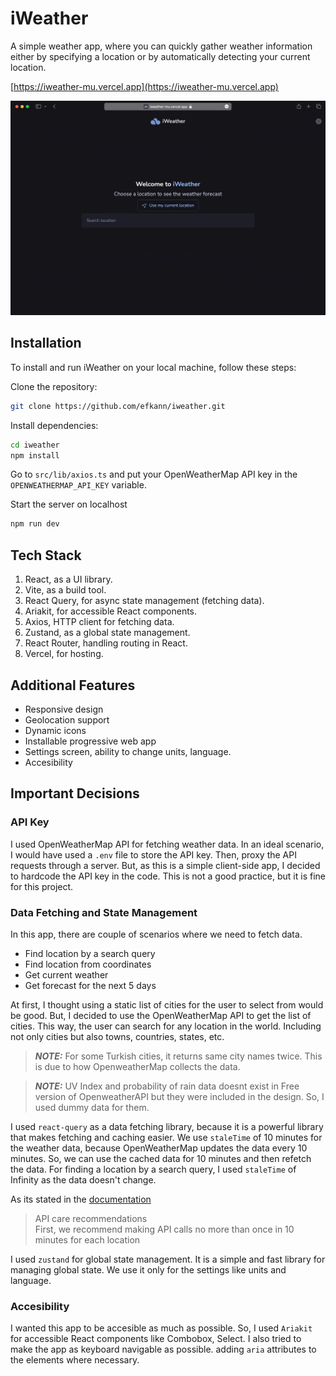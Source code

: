 # iWeather

A simple weather app, where you can quickly gather weather information either by specifying a location or by automatically detecting your current location.

[https://iweather-mu.vercel.app](https://iweather-mu.vercel.app)

![Finished preview of the weather app](/mock_desktop.png)

## Installation

To install and run iWeather on your local machine, follow these steps:

Clone the repository:

```bash
git clone https://github.com/efkann/iweather.git
```

Install dependencies:

```bash
cd iweather
npm install
```

Go to `src/lib/axios.ts` and put your OpenWeatherMap API key in the `OPENWEATHERMAP_API_KEY` variable.

Start the server on localhost

```bash
npm run dev
```

## Tech Stack

1.  React, as a UI library.
2.  Vite, as a build tool.
3.  React Query, for async state management (fetching data).
4.  Ariakit, for accessible React components.
5.  Axios, HTTP client for fetching data.
6.  Zustand, as a global state management.
7.  React Router, handling routing in React.
8.  Vercel, for hosting.

## Additional Features

- Responsive design
- Geolocation support
- Dynamic icons
- Installable progressive web app
- Settings screen, ability to change units, language.
- Accesibility

## Important Decisions

### API Key

I used OpenWeatherMap API for fetching weather data. In an ideal scenario, I would have used a `.env` file to store the API key. Then, proxy the API requests through a server. But, as this is a simple client-side app, I decided to hardcode the API key in the code. This is not a good practice, but it is fine for this project.

### Data Fetching and State Management

In this app, there are couple of scenarios where we need to fetch data.

- Find location by a search query
- Find location from coordinates
- Get current weather
- Get forecast for the next 5 days

At first, I thought using a static list of cities for the user to select from would be good. But, I decided to use the OpenWeatherMap API to get the list of cities. This way, the user can search for any location in the world. Including not only cities but also towns, countries, states, etc.

> **_NOTE:_** For some Turkish cities, it returns same city names twice. This is due to how OpenweatherMap collects the data.

> **_NOTE:_** UV Index and probability of rain data doesnt exist in Free version of OpenweatherAPI but they were included in the design. So, I used dummy data for them.

I used `react-query` as a data fetching library, because it is a powerful library that makes fetching and caching easier. We use `staleTime` of 10 minutes for the weather data, because OpenWeatherMap updates the data every 10 minutes. So, we can use the cached data for 10 minutes and then refetch the data. For finding a location by a search query, I used `staleTime` of Infinity as the data doesn't change.

As its stated in the [documentation](https://openweathermap.org/appid)

> API care recommendations  
> First, we recommend making API calls no more than once in 10 minutes for each location

I used `zustand` for global state management. It is a simple and fast library for managing global state. We use it only for the settings like units and language.

### Accesibility

I wanted this app to be accesible as much as possible. So, I used `Ariakit` for accessible React components like Combobox, Select. I also tried to make the app as keyboard navigable as possible. adding `aria` attributes to the elements where necessary.
